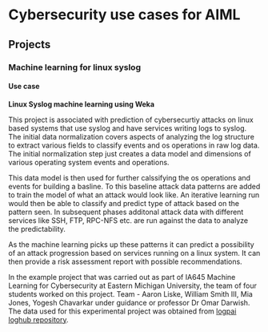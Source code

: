# Cybersecurity use cases for AIML

## Projects

### Machine learning for linux syslog 

#### Use case
<strong> Linux Syslog machine learning using Weka </strong>

This project is associated with prediction of cybersecurtiy attacks on linux based systems that use syslog and have services writing logs to syslog. The initial data normalization covers aspects of analyzing the log structure to extract various fields to classify events and os operations in raw log data. The initial normalization step just creates a data model and dimensions of various operating system events and operations.

This data model is then used for further calssifying the os operations and events for building a basline. To this baseline attack data patterns are added to train the model of what an attack would look like. An iterative learning run would then be able to classify and predict type of attack based on the pattern seen. In subsequent   phases additonal attack data with different services like SSH, FTP, RPC-NFS etc. are run against the data to analyze the predictability.

As the machine learning picks up these patterns it can predict a possibility of an attack progression based on services running on a linux system. It can then provide a risk assessment report with possible recommendations.

In the example project that was carried out as part of IA645 Machine Learning for Cybersecurity at Eastern Michigan University, the team of four students worked on this project. Team - Aaron Liske, William Smith III, Mia Jones, Yogesh Chavarkar under guidance or professor Dr Omar Darwish. The data used for this experimental project was obtained from [logpai loghub repository](https://github.com/logpai/loghub).



